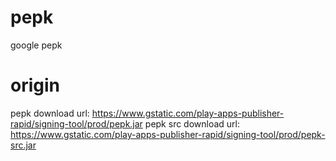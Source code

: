 # pepk
google pepk

# origin
pepk download url: https://www.gstatic.com/play-apps-publisher-rapid/signing-tool/prod/pepk.jar
pepk src download url: https://www.gstatic.com/play-apps-publisher-rapid/signing-tool/prod/pepk-src.jar